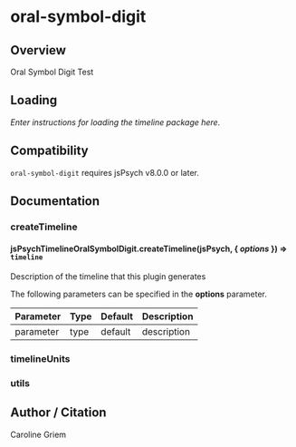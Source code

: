# oral-symbol-digit

## Overview

Oral Symbol Digit Test

## Loading

*Enter instructions for loading the timeline package here.*

## Compatibility

`oral-symbol-digit` requires jsPsych v8.0.0 or later.

## Documentation

### createTimeline

#### jsPsychTimelineOralSymbolDigit.createTimeline(jsPsych, { *options* }) ⇒ <code>timeline</code>
Description of the timeline that this plugin generates

The following parameters can be specified in the **options** parameter.

| Parameter | Type | Default | Description |
|-----------|------|---------|-------------|
| parameter | type | default | description |


### timelineUnits


### utils

## Author / Citation

Caroline Griem